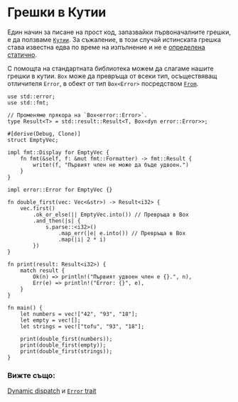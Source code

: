 # Грешки в Кутии

Един начин за писане на прост код, запазвайки първоначалните грешки, е да
ползваме [`Кутии`][box]. За съжаление, в този случай истинската грешка става
известна едва по време на изпълнение и не е [определена
статично][dynamic_dispatch].

С помощта на стандартната библиотека можем да слагаме нашите грешки в кутии.
`Box` може да превръща от всеки тип, осъществяващ отличителя `Error`, в обект от
тип `Box<Error>` посредством [`From`][from].

```rust,editable
use std::error;
use std::fmt;

// Променяме прякора на `Box<error::Error>`.
type Result<T> = std::result::Result<T, Box<dyn error::Error>>;

#[derive(Debug, Clone)]
struct EmptyVec;

impl fmt::Display for EmptyVec {
    fn fmt(&self, f: &mut fmt::Formatter) -> fmt::Result {
        write!(f, "Първият член не може да бъде удвоен.")
    }
}

impl error::Error for EmptyVec {}

fn double_first(vec: Vec<&str>) -> Result<i32> {
    vec.first()
        .ok_or_else(|| EmptyVec.into()) // Превръща в Box
        .and_then(|s| {
            s.parse::<i32>()
                .map_err(|e| e.into()) // Превръща в Box
                .map(|i| 2 * i)
        })
}

fn print(result: Result<i32>) {
    match result {
        Ok(n) => println!("Първият удвоен член е {}.", n),
        Err(e) => println!("Error: {}", e),
    }
}

fn main() {
    let numbers = vec!["42", "93", "18"];
    let empty = vec![];
    let strings = vec!["tofu", "93", "18"];

    print(double_first(numbers));
    print(double_first(empty));
    print(double_first(strings));
}
```

### Вижте също:

[Dynamic dispatch][dynamic_dispatch] и [`Error` trait][error]

[box]: https://doc.rust-lang.org/std/boxed/struct.Box.html
[dynamic_dispatch]: https://doc.rust-lang.org/book/ch17-02-trait-objects.html#trait-objects-perform-dynamic-dispatch
[error]: https://doc.rust-lang.org/std/error/trait.Error.html
[from]: https://doc.rust-lang.org/std/convert/trait.From.html
